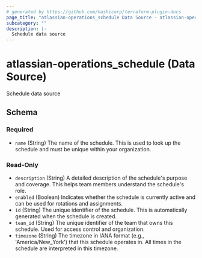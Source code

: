 ```yaml
---
# generated by https://github.com/hashicorp/terraform-plugin-docs
page_title: "atlassian-operations_schedule Data Source - atlassian-operations"
subcategory: ""
description: |-
  Schedule data source
---
```


# atlassian-operations_schedule (Data Source)

Schedule data source



<!-- schema generated by tfplugindocs -->
## Schema

### Required

- `name` (String) The name of the schedule. This is used to look up the schedule and must be unique within your organization.

### Read-Only

- `description` (String) A detailed description of the schedule's purpose and coverage. This helps team members understand the schedule's role.
- `enabled` (Boolean) Indicates whether the schedule is currently active and can be used for rotations and assignments.
- `id` (String) The unique identifier of the schedule. This is automatically generated when the schedule is created.
- `team_id` (String) The unique identifier of the team that owns this schedule. Used for access control and organization.
- `timezone` (String) The timezone in IANA format (e.g., 'America/New_York') that this schedule operates in. All times in the schedule are interpreted in this timezone.
